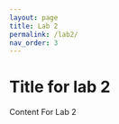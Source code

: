 ```yaml
---
layout: page
title: Lab 2
permalink: /lab2/
nav_order: 3
---
```


# Title for lab 2

Content For Lab 2
